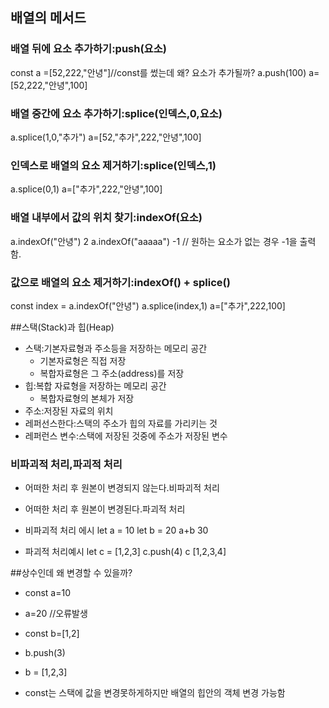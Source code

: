 ## 배열의 메서드

### 배열 뒤에 요소 추가하기:push(요소)

const a =[52,222,"안녕"]//const를 썼는데 왜? 요소가 추가될까?
a.push(100)
a=[52,222,"안녕",100]

### 배열 중간에 요소 추가하기:splice(인덱스,0,요소)

a.splice(1,0,"추가")
a=[52,"추가",222,"안녕",100]

### 인덱스로 배열의 요소 제거하기:splice(인덱스,1)

a.splice(0,1)
a=["추가",222,"안녕",100]

### 배열 내부에서 값의 위치 찾기:indexOf(요소)

a.indexOf("안녕")
2
a.indexOf("aaaaa")
-1 // 원하는 요소가 없는 경우 -1을 출력함.

### 값으로 배열의 요소 제거하기:indexOf() + splice()

const index = a.indexOf("안녕")
a.splice(index,1)
a=["추가",222,100]

##스택(Stack)과 힙(Heap)

- 스택:기본자료형과 주소등을 저장하는 메모리 공간
  - 기본자료형은 직접 저장
  - 복합자료형은 그 주소(address)를 저장
- 힙:복합 자료형을 저장하는 메모리 공간
  - 복합자료형의 본체가 저장
- 주소:저장된 자료의 위치
- 레퍼선스한다:스택의 주소가 힙의 자료를 가리키는 것
- 레퍼런스 변수:스택에 저장된 것중에 주소가 저장된 변수

### 비파괴적 처리,파괴적 처리

- 어떠한 처리 후 원본이 변경되지 않는다.비파괴적 처리
- 어떠한 처리 후 원본이 변경된다.파괴적 처리

- 비파괴적 처리 에시
  let a = 10
  let b = 20
  a+b
  30
- 파괴적 처리예시
  let c = [1,2,3]
  c.push(4)
  c
  [1,2,3,4]

##상수인데 왜 변경할 수 있을까?

- const a=10
- a=20 //오류발생

- const b=[1,2]
- b.push(3)
- b = [1,2,3]

- const는 스택에 값을 변경못하게하지만 배열의 힙안의 객체 변경 가능함

